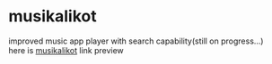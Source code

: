 # musikalikot<br>
improved music app player with search capability(still on progress...)<br>
here is <a href="https://rad-biscochitos-a070e4.netlify.app">musikalikot</a> link preview 
